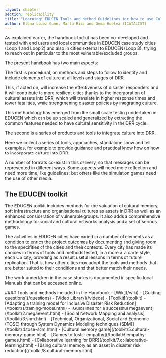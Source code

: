 ```yaml
---
layout: chapter
section: replicability
title: "Learning: EDUCEN Tools and Method Guidelines for how to use Culture as an asset"
author: Elena López Gunn, Marta Rica and Gema Huelva (ICATALIST)
---
```

As explained earlier, the handbook toolkit has been co-developed and tested with end users and local communities in EDUCEN case study cities (Loop 1 and Loop 2) and also in cities external to EDUCEN (Loop 3), trying to reach out in particular to the most vulnerable/excluded groups.

The present handbook has two main aspects: 

The first is procedural, on methods and steps to follow to identify and include elements of culture at all levels and stages of DRR.

This, if acted on, will increase the effectiveness of disaster responders and it will contribute to more resilient cities thanks to the incorporation of cultural assets into DRR, which will translate in higher response times and lower fatalities, while strengthening disaster policies by integrating culture.

This methodology has emerged from the small scale testing undertaken in EDUCEN which can be up scaled and generalized by extracting the common features needed to have cultural sensitivity in the DRR cycle.

The second is a series of products and tools to integrate culture into DRR.

Here we collect a series of tools, approaches, standalone show and tell examples, for example to provide guidance and practical know how on how to incorporate culture into DRR.

A number of formats co-exist in this delivery, so that messages can be represented in different ways. Some aspects will need more reflection and need more time, like guidelines; but others like the simulation games need the use of other media. 

## The EDUCEN toolkit

The EDUCEN toolkit includes methods for the valuation of cultural memory, soft infrastructure and organisational cultures as assets in DRR as well as an enhanced consideration of vulnerable groups. It also adds a comprehensive methodology for social and cultural networks analysis and a set of serious games. 

The activities in EDUCEN cities have varied in a number of elements as a condition to enrich the project outcomes by documenting and giving room to the specifities of the cities and their contexts. Every city has made its choices in terms of tools and methods tested, in a more a la carte style, each CS city, providing as a result useful lessons in terms of future replication. That is, how other cities may adopt the tools and methods that are better suited to their conditions and that better match their needs. 

The work undertaken in the case studies is documented in specific local Manuals that can be accessed online.

<p class="highlight-start"></p>
#### Tools and methods included in the Handbook
- [Wiki](/wiki)
- [Guiding questions](/questions)
- [Video Library](/videos)
- [Toolkit](/toolkit)
  - [Adapting a training model for Inclusive Disaster Risk Reduction](/toolkit/1.training-model.html)
  - [Guidelines for a successful megaevent](/toolkit/2.megaevent.html)
  - [Social Network Mapping and analysis](/toolkit/3.snm.html)
  - [Technical, Organizational, Social and Economic (TOSE) through System Dynamics Modeling techniques (SDM)](/toolkit/4.tose-sdm.html)
  - [Cultural memory game](/toolkit/5.cultural-memory-game.html)
  - [Games to foster empathy](/toolkit/6.empathy-games.html)
  - [Collaborative learning for DRR](/toolkit/7.collaborative-learning.html)
  - [Using cultural memory as an asset in disaster risk reduction](/toolkit/8.cultural-memory.html)

<p class="highlight-end"></p>